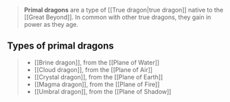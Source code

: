 > **Primal dragons** are a type of [[True dragon|true dragon]] native to the [[Great Beyond]]. In common with other true dragons, they gain in power as they age.


## Types of primal dragons

> - [[Brine dragon]], from the [[Plane of Water]]
> - [[Cloud dragon]], from the [[Plane of Air]]
> - [[Crystal dragon]], from the [[Plane of Earth]]
> - [[Magma dragon]], from the [[Plane of Fire]]
> - [[Umbral dragon]], from the [[Plane of Shadow]]







